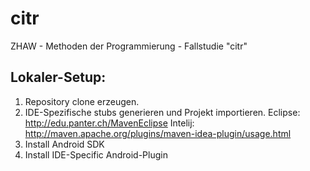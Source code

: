 citr
=====

ZHAW - Methoden der Programmierung - Fallstudie "citr"

Lokaler-Setup:
----------------
1. Repository clone erzeugen.
2. IDE-Spezifische stubs generieren und Projekt importieren.
    Eclipse: http://edu.panter.ch/MavenEclipse
    Intelij: http://maven.apache.org/plugins/maven-idea-plugin/usage.html
3. Install Android SDK
4. Install IDE-Specific Android-Plugin
